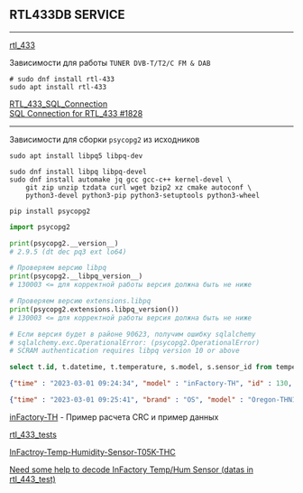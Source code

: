 ## RTL433DB SERVICE
---     

[rtl_433](https://triq.org/rtl_433)      

Зависимости для работы ```TUNER DVB-T/T2/C FM & DAB```   

``` shell
# sudo dnf install rtl-433
sudo apt install rtl-433

```

[RTL_433_SQL_Connection](https://github.com/Domifry/RTL_433_SQL_Connection)    
[SQL Connection for RTL_433 #1828](https://github.com/merbanan/rtl_433/issues/1828)    

---   

Зависимости для сборки ```psycopg2``` из исходников         

``` shell
sudo apt install libpq5 libpq-dev

sudo dnf install libpq libpq-devel
sudo dnf install automake jq gcc gcc-c++ kernel-devel \
    git zip unzip tzdata curl wget bzip2 xz cmake autoconf \
    python3-devel python3-pip python3-setuptools python3-wheel

pip install psycopg2

```

```python
import psycopg2

print(psycopg2.__version__)
# 2.9.5 (dt dec pq3 ext lo64)

# Проверяем версию libpq
print(psycopg2.__libpq_version__)
# 130003 <= для корректной работы версия должна быть не ниже

# Проверяем версию extensions.libpq
print(psycopg2.extensions.libpq_version())
# 130003 <= для корректной работы версия должна быть не ниже

# Если версия будет в районе 90623, получим ошибку sqlalchemy
# sqlalchemy.exc.OperationalError: (psycopg2.OperationalError) 
# SCRAM authentication requires libpq version 10 or above

```

```SQL
select t.id, t.datetime, t.temperature, s.model, s.sensor_id from temperature t left join sensors s on t.sensor_id=s.id;
```

```json
{"time" : "2023-03-01 09:24:34", "model" : "inFactory-TH", "id" : 130, "channel" : 1, "battery_ok" : 1, "temperature_F" : 78.900, "humidity" : 38, "mic" : "CRC"}

{"time" : "2023-03-01 09:25:41", "brand" : "OS", "model" : "Oregon-THN132N", "id" : 18, "channel" : 2, "battery_ok" : 1, "temperature_C" : -0.400}
```

[inFactory-TH](https://github.com/merbanan/rtl_433/blob/master/src/devices/infactory.c) - Пример расчета CRC и пример данных         

[rtl_433_tests](https://github.com/gbraux/rtl_433_tests)    

[InFactroy-Temp-Humidity-Sensor-T05K-THC](https://github.com/gbraux/rtl_433_tests/tree/master/tests/InFactroy-Temp-Humidity-Sensor-T05K-THC)     

[Need some help to decode InFactory Temp/Hum Sensor (datas in rtl_443_test)](https://github.com/merbanan/rtl_433/issues/452)    
